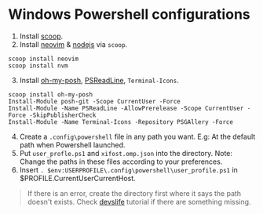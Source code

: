 # Windows Powershell configurations

1. Install [scoop](https://scoop.sh).
2. Install [neovim](https://github.com/neovim/neovim/) & [nodejs](https://nodejs.org/en/download/) via `scoop`.

```
scoop install neovim
scoop install nvm
```
3. Install [oh-my-posh](https://ohmyposh.dev), [PSReadLine](https://github.com/PowerShell/PSReadLine), `Terminal-Icons`.

```
scoop install oh-my-posh
Install-Module posh-git -Scope CurrentUser -Force
Install-Module -Name PSReadLine -AllowPrerelease -Scope CurrentUser -Force -SkipPublisherCheck
Install-Module -Name Terminal-Icons -Repository PSGAllery -Force
```

4. Create a `.config\powershell` file in any path you want. E.g: At the default path when Powershell launched.
5. Put `user_profle.ps1` and `xifost.omp.json` into the directory. Note: Change the paths in these files according to your preferences.
6. Insert `. $env:USERPROFILE\.config\powershell\user_profile.ps1` in $PROFILE.CurrentUserCurrentHost.
>If there is an error, create the directory first where it says the path doesn't exists.
>Check [devslife](https://www.youtube.com/watch?v=5-aK2_WwrmM&t=8s) tutorial if there are something missing.

